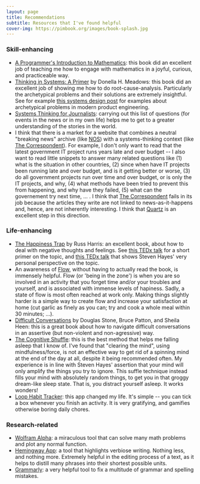 ```yaml
---
layout: page
title: Recommendations
subtitle: Resources that I've found helpful
cover-img: https://pimbook.org/images/book-splash.jpg
---
```


### Skill-enhancing
* [A Programmer's Introduction to Mathematics](https://pimbook.org): this book did an excellent job of teaching me how to engage with mathematics in a joyful, curious, and practiceable way.
* [Thinking in Systems: A Primer](https://www.amazon.com/Thinking-Systems-Donella-H-Meadows/dp/1603580557) by Donella H. Meadows: this book did an excellent job of showing me how to do root-cause-analysis. Particularly the archetypical problems and their solutions are extremely insightful. See for example [this systems design post](https://apenwarr.ca/log/20201227) for examples about archetypical problems in modern product engineering.
* [Systems Thinking for Journalists](https://www.systems.journalismdesign.com/visualize-systems-in-reporting): carrying out this list of questions (for events in the news or in my own life) helps me to get to a greater understanding of the stories in the world. 
* I think that there is a market for a website that combines a neutral "breaking news" archive (like [NOS](https://nos.nl)) with a systems-thinking context (like [The Correspondent](https://decorrespondent.nl/)). For example, I don't only want to read that the latest government IT project runs years late and over budget -- I also want to read little snippets to answer many related questions like (1) what is the situation in other countries, (2) since when have IT projects been running late and over budget, and is it getting better or worse, (3) do all government projects run over time and over budget, or is only the IT projects, and why, (4) what methods have been tried to prevent this from happening, and why have they failed, (5) what can the governement try next time, ... . I think that [The Correspondent](https://decorrespondent.nl/) fails in its job because the articles they write are not linked to news-as-it-happens and, hence, are not inherently interesting. I think that [Quartz](https://qz.com) is an excellent step in this direction.

### Life-enhancing
* [The Happiness Trap](https://www.amazon.com/Happiness-Trap-Struggling-Start-Living/dp/1590305841) by Russ Harris: an excellent book, about how to deal with negative thoughts and feelings. See [this TEDx talk](https://www.youtube.com/watch?v=GnSHpBRLJrQ) for a short primer on the topic, and [this TEDx talk](https://www.youtube.com/watch?v=o79_gmO5ppg) that shows Steven Hayes' very personal perspective on the topic.
* An awareness of [Flow](https://en.wikipedia.org/wiki/Flow_(psychology)), without having to actually read the book, is immensely helpful. Flow (or 'being in the zone') is when you are so involved in an activity that you forget time and/or your troubles and yourself, and is associated with immense levels of hapiness. Sadly, a state of flow is most often reached at work only. Making things slightly harder is a simple way to create flow and increase your satisfaction at home (cut garlic as finely as you can; try and cook a whole meal within 30 minutes; ...).
* [Difficult Conversations](https://www.amazon.com/Difficult-Conversations-Discuss-What-Matters/dp/0143118447) by Douglas Stone, Bruce Patton, and Sheila Heen: this is a great book about how to navigate difficult conversations in an assertive (but non-violent and non-agressive) way.
* [The Cognitive Shuffle](https://mysleepbutton.com/support/do-it-yourself-cognitive-shuffle-sdi/): this is the best method that helps me falling asleep that I know of. I've found that "clearing the mind", using mindfulness/force, is not an effective way to get rid of a spinning mind at the end of the day at all, despite it being recommended often. My experience is in line with Steven Hayes' assertion that your mind will only amplify the things you try to ignore. This suffle technique instead fills your mind with absolutely random things, to get you in that groggy dream-like sleep state. That is, you distract yourself asleep. It works wonders!
* [Loop Habit Tracker](https://loophabits.org): this app changed my life. It's simple -- you can tick a box whenever you finish an activity. It is very gratifying, and gamifies otherwise boring daily chores.

### Research-related
* [Wolfram Alpha](https://www.wolframalpha.com): a miraculous tool that can solve many math problems and plot any normal function.
* [Hemingway App](http://www.hemingwayapp.com): a tool that highlights verbiose writing. Nothing less, and nothing more. Extremely helpful in the editing process of a text, as it helps to distill many phrases into their shortest possible units.
* [Grammarly](https://www.grammarly.com): a very helpful tool to fix a multitude of grammar and spelling mistakes.

